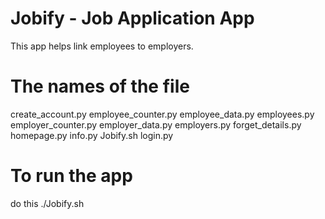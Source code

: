 # Jobify - Job Application App
This app helps link employees to employers.
# The names of the file
create_account.py
employee_counter.py
employee_data.py
employees.py
employer_counter.py
employer_data.py
employers.py
forget_details.py
homepage.py
info.py
Jobify.sh
login.py

# To run the app
do this ./Jobify.sh
